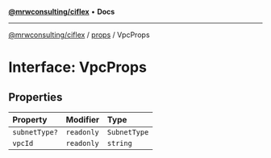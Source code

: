 [**@mrwconsulting/ciflex**](../../README.md) • **Docs**

***

[@mrwconsulting/ciflex](../../README.md) / [props](../README.md) / VpcProps

# Interface: VpcProps

## Properties

| Property | Modifier | Type |
| :------ | :------ | :------ |
| `subnetType?` | `readonly` | `SubnetType` |
| `vpcId` | `readonly` | `string` |
